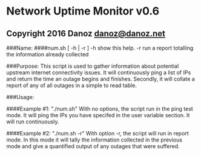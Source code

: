 # Network Uptime Monitor v0.6
## Copyright 2016 Danoz <danoz@danoz.net>


###Name:
####num.sh [ -h | -r ]
     -h show this help.
     -r run a report totalling the information already collected

###Purpose:
  This script is used to gather information about potential upstream
  internet connectivity issues. It will continuously ping a list of IPs
  and return the time an outage begins and finishes. Secondly, it will
  collate a report of any of all outages in a simple to read table.

###Usage:

####Example #1: "./num.sh"
 With no options, the script run in the ping test mode. It will ping the IPs
 you have specifed in the user variable section. It will run continuously.

####Example #2: "./num.sh -r"
 With option -r, the script will run in report mode. In this mode it will
 tally the information collected in the previous mode and give a quantified
 output of any outages that were suffered.

